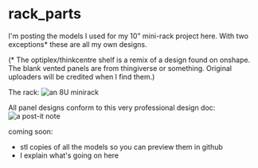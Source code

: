 # rack_parts
I'm posting the models I used for my 10" mini-rack project here. With two exceptions* these are all my own designs.


(* The optiplex/thinkcentre shelf is a remix of a design found on onshape. The blank vented panels are from thingiverse or something. Original uploaders will be credited when I find them.)

The rack:
![an 8U minirack](/PXL_20250305_000510257.MP(1).jpg)

All panel designs conform to this very professional design doc:
![a post-it note](https://github.com/user-attachments/assets/48f30ac7-cdd9-4c19-a664-db3b08b9e136)

coming soon:
* stl copies of all the models so you can preview them in github
* I explain what's going on here
